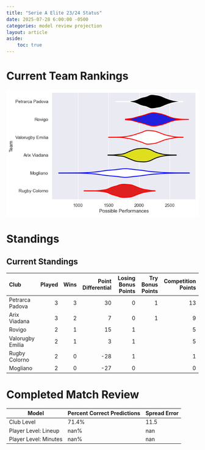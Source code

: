 ```yaml
---  
title: "Serie A Elite 23/24 Status"  
date: 2025-07-28 6:00:00 -0500  
categories: model review projection  
layout: article  
aside:  
    toc: true  
---
```

# Current Team Rankings


![Club Rankings](plots/rankings_Serie_A_Elite_2324.png)
# Standings

## Current Standings


| Club             |   Played |   Wins |   Point Differential |   Losing Bonus Points |   Try Bonus Points |   Competition Points |
|:-----------------|---------:|-------:|---------------------:|----------------------:|-------------------:|---------------------:|
| Petrarca Padova  |        3 |      3 |                   30 |                     0 |                  1 |                   13 |
| Arix Viadana     |        3 |      2 |                    7 |                     0 |                  1 |                    9 |
| Rovigo           |        2 |      1 |                   15 |                     1 |                    |                    5 |
| Valorugby Emilia |        2 |      1 |                    3 |                     1 |                    |                    5 |
| Rugby Colorno    |        2 |      0 |                  -28 |                     1 |                    |                    1 |
| Mogliano         |        2 |      0 |                  -27 |                     0 |                    |                    0 |



# Completed Match Review


| Model | Percent Correct Predictions | Spread Error |
| ------ | ------ | ------ |
| Club Level | 71.4% | 11.5 |
| Player Level: Lineup | nan% | nan |
| Player Level: Minutes | nan% | nan |

